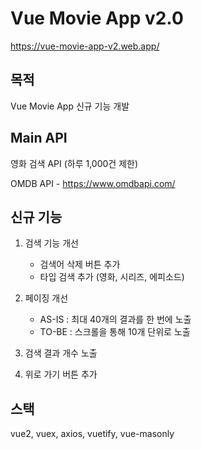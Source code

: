 # Vue Movie App v2.0

https://vue-movie-app-v2.web.app/

## 목적

Vue Movie App 신규 기능 개발

## Main API

영화 검색 API (하루 1,000건 제한)

OMDB API - https://www.omdbapi.com/

## 신규 기능

1. 검색 기능 개선

    - 검색어 삭제 버튼 추가
    - 타입 검색 추가 (영화, 시리즈, 에피소드)

2. 페이징 개선

    - AS-IS : 최대 40개의 결과를 한 번에 노출
    - TO-BE : 스크롤을 통해 10개 단위로 노출

3. 검색 결과 개수 노출
4. 위로 가기 버튼 추가

## 스택

vue2, vuex, axios, vuetify, vue-masonly

